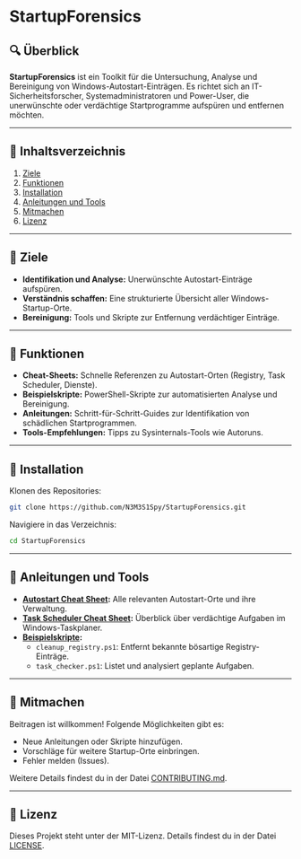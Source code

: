 # StartupForensics

## 🔍 Überblick
**StartupForensics** ist ein Toolkit für die Untersuchung, Analyse und Bereinigung von Windows-Autostart-Einträgen. Es richtet sich an IT-Sicherheitsforscher, Systemadministratoren und Power-User, die unerwünschte oder verdächtige Startprogramme aufspüren und entfernen möchten.

---

## 📂 Inhaltsverzeichnis
1. [Ziele](#Ziele)
2. [Funktionen](#Funktionen)
3. [Installation](#installation)
4. [Anleitungen und Tools](#anleitungen-und-tools)
5. [Mitmachen](#mitmachen)
6. [Lizenz](#lizenz)

---

## 🎯 Ziele
- **Identifikation und Analyse:** Unerwünschte Autostart-Einträge aufspüren.
- **Verständnis schaffen:** Eine strukturierte Übersicht aller Windows-Startup-Orte.
- **Bereinigung:** Tools und Skripte zur Entfernung verdächtiger Einträge.

---

## 🔧 Funktionen
- **Cheat-Sheets:** Schnelle Referenzen zu Autostart-Orten (Registry, Task Scheduler, Dienste).
- **Beispielskripte:** PowerShell-Skripte zur automatisierten Analyse und Bereinigung.
- **Anleitungen:** Schritt-für-Schritt-Guides zur Identifikation von schädlichen Startprogrammen.
- **Tools-Empfehlungen:** Tipps zu Sysinternals-Tools wie Autoruns.

---

## 🚀 Installation
Klonen des Repositories:
```bash
git clone https://github.com/N3M3S1Spy/StartupForensics.git
```

Navigiere in das Verzeichnis:
```bash
cd StartupForensics
```

---

## 📘 Anleitungen und Tools
- **[Autostart Cheat Sheet](cheat-sheets/autostart_cheat_sheet.md):** Alle relevanten Autostart-Orte und ihre Verwaltung.
- **[Task Scheduler Cheat Sheet](cheat-sheets/task_scheduler_cheat_sheet.md):** Überblick über verdächtige Aufgaben im Windows-Taskplaner.
- **[Beispielskripte](scripts/):**
  - `cleanup_registry.ps1`: Entfernt bekannte bösartige Registry-Einträge.
  - `task_checker.ps1`: Listet und analysiert geplante Aufgaben.

---

## 🤝 Mitmachen
Beitragen ist willkommen! Folgende Möglichkeiten gibt es:
- Neue Anleitungen oder Skripte hinzufügen.
- Vorschläge für weitere Startup-Orte einbringen.
- Fehler melden (Issues).

Weitere Details findest du in der Datei [CONTRIBUTING.md](CONTRIBUTING.md).

---

## 📜 Lizenz
Dieses Projekt steht unter der MIT-Lizenz. Details findest du in der Datei [LICENSE](LICENSE).
